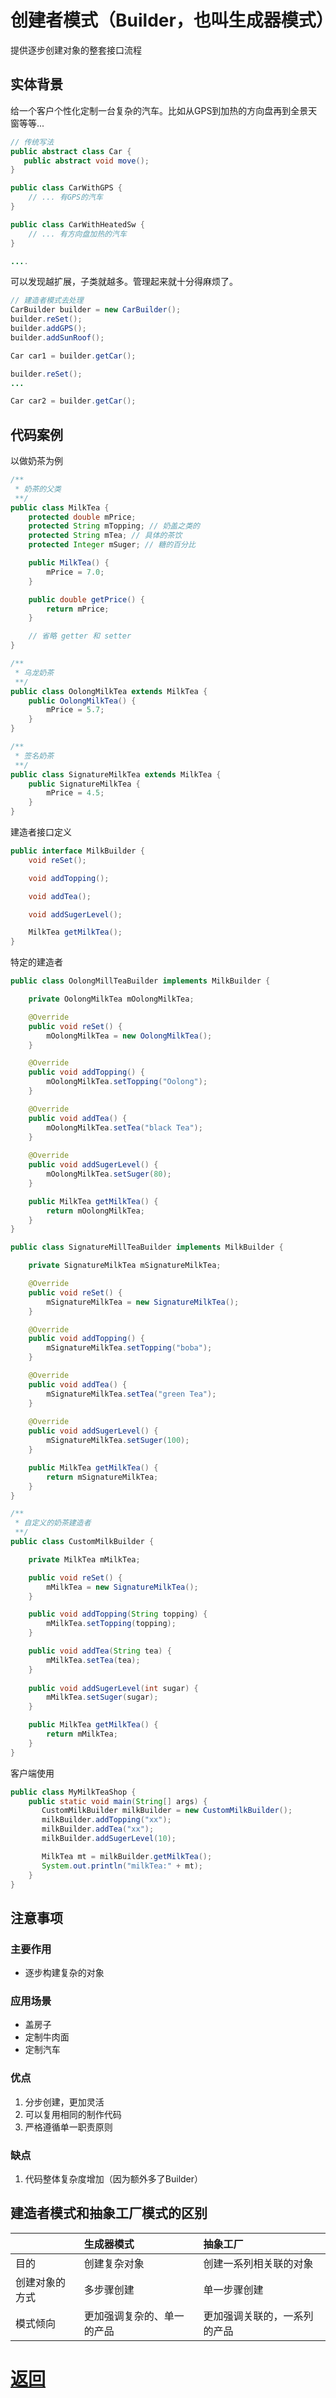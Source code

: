 # 创建者模式（Builder，也叫生成器模式）

提供逐步创建对象的整套接口流程

## 实体背景

给一个客户个性化定制一台复杂的汽车。比如从GPS到加热的方向盘再到全景天窗等等...

```java
// 传统写法
public abstract class Car {
   public abstract void move();
}

public class CarWithGPS {
    // ... 有GPS的汽车
}

public class CarWithHeatedSw {
    // ... 有方向盘加热的汽车
}

....
```

可以发现越扩展，子类就越多。管理起来就十分得麻烦了。

```java
// 建造者模式去处理
CarBuilder builder = new CarBuilder();
builder.reSet();
builder.addGPS();
builder.addSunRoof();

Car car1 = builder.getCar();

builder.reSet();
...

Car car2 = builder.getCar();
```

## 代码案例

以做奶茶为例

```java
/**
 * 奶茶的父类
 **/
public class MilkTea {
    protected double mPrice;
    protected String mTopping; // 奶盖之类的
    protected String mTea; // 具体的茶饮
    protected Integer mSuger; // 糖的百分比

    public MilkTea() {
        mPrice = 7.0;
    }

    public double getPrice() {
        return mPrice;
    }

    // 省略 getter 和 setter
}

/**
 * 乌龙奶茶
 **/
public class OolongMilkTea extends MilkTea {
    public OolongMilkTea() {
        mPrice = 5.7;
    }
}

/**
 * 签名奶茶
 **/
public class SignatureMilkTea extends MilkTea {
    public SignatureMilkTea {
        mPrice = 4.5;
    }
}
```

建造者接口定义

```java
public interface MilkBuilder {
    void reSet();

    void addTopping();

    void addTea();

    void addSugerLevel();

    MilkTea getMilkTea();
}
```

特定的建造者

```java
public class OolongMillTeaBuilder implements MilkBuilder {

    private OolongMilkTea mOolongMilkTea;

    @Override
    public void reSet() {
        mOolongMilkTea = new OolongMilkTea();
    }

    @Override
    public void addTopping() {
        mOolongMilkTea.setTopping("Oolong");
    }

    @Override
    public void addTea() {
        mOolongMilkTea.setTea("black Tea");
    }
   
    @Override
    public void addSugerLevel() {
        mOolongMilkTea.setSuger(80);
    }

    public MilkTea getMilkTea() {
        return mOolongMilkTea;
    }
}

public class SignatureMillTeaBuilder implements MilkBuilder {

    private SignatureMilkTea mSignatureMilkTea;

    @Override
    public void reSet() {
        mSignatureMilkTea = new SignatureMilkTea();
    }

    @Override
    public void addTopping() {
        mSignatureMilkTea.setTopping("boba");
    }

    @Override
    public void addTea() {
        mSignatureMilkTea.setTea("green Tea");
    }
   
    @Override
    public void addSugerLevel() {
        mSignatureMilkTea.setSuger(100);
    }

    public MilkTea getMilkTea() {
        return mSignatureMilkTea;
    }
}

/**
 * 自定义的奶茶建造者
 **/
public class CustomMilkBuilder {

    private MilkTea mMilkTea;

    public void reSet() {
        mMilkTea = new SignatureMilkTea();
    }

    public void addTopping(String topping) {
        mMilkTea.setTopping(topping);
    }

    public void addTea(String tea) {
        mMilkTea.setTea(tea);
    }
   
    public void addSugerLevel(int sugar) {
        mMilkTea.setSuger(sugar);
    }

    public MilkTea getMilkTea() {
        return mMilkTea;
    }
}
```

客户端使用

```java
public class MyMilkTeaShop {
    public static void main(String[] args) {
       CustomMilkBuilder milkBuilder = new CustomMilkBuilder();
       milkBuilder.addTopping("xx");
       milkBuilder.addTea("xx");
       milkBuilder.addSugerLevel(10);

       MilkTea mt = milkBuilder.getMilkTea();
       System.out.println("milkTea:" + mt);
    }
}
```

## 注意事项

### 主要作用

* 逐步构建复杂的对象

### 应用场景

* 盖房子
* 定制牛肉面
* 定制汽车

### 优点

1. 分步创建，更加灵活
2. 可以复用相同的制作代码
3. 严格遵循单一职责原则

### 缺点

1. 代码整体复杂度增加（因为额外多了Builder）

## 建造者模式和抽象工厂模式的区别

|                | 生成器模式                 | 抽象工厂                     |
| :------------- | :------------------------- | :--------------------------- |
| 目的           | 创建复杂对象               | 创建一系列相关联的对象       |
| 创建对象的方式 | 多步骤创建                 | 单一步骤创建                 |
| 模式倾向       | 更加强调复杂的、单一的产品 | 更加强调关联的，一系列的产品 |

# [返回](%E7%AC%AC%E4%BA%8C%E7%AB%A0.md)